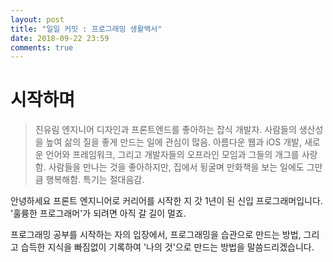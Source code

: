 ```yaml
---
layout: post
title: "일일 커밋 : 프로그래밍 생활백서"
date: 2018-09-22 23:59
comments: true
---
```


# 시작하며 
> 진유림 엔지니어
> 디자인과 프론트엔드를 좋아하는 잡식 개발자. 사람들의 생산성을 높여 삶의 질을 좋게 만드는 일에 관심이 많음. 아름다운 웹과 iOS 개발, 새로운 언어와 프레임워크, 그리고 개발자들의 오프라인 모임과 그들의 개그를 사랑함. 사람들을 만나는 것을 좋아하지만, 집에서 뒹굴며 만화책을 보는 일에도 그만큼 행복해함. 특기는 절대음감.

안녕하세요 프론트 엔지니어로 커리어를 시작한 지 갓 1년이 된 신입 프로그래머입니다. '훌륭한 프로그래머'가 되려면 아직 갈 길이 멀죠.

프로그래밍 공부를 시작하는 자의 입장에서, 프로그래밍을 습관으로 만드는 방법, 그리고 습득한 지식을 빠짐없이 기록하여 '나의 것'으로 만드는 방법을 말씀드리겠습니다.
